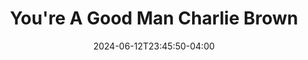 ---
title: You're A Good Man Charlie Brown
Theatre: Amelia Musical Playhouse
Venue: Amelia Musical Playhouse
Season: 11
date: 2024-06-12T23:45:50-04:00
opening_date: 2024-06-06
closing_date: 2024-06-16
showtimes:
  - 2024-06-06 19:30:00
  - 2024-06-07 19:30:00
  - 2024-06-08 19:30:00
  - 2024-06-09 14:30:00
  - 2024-06-13 19:30:00
  - 2024-06-14 19:30:00
  - 2024-06-15 19:30:00
  - 2024-06-16 14:30:00
featured_image: 2024-Youre-A-Good-Man-Charlie-Brown.webp
featured_image_alt: "Promotional poster for 'You're a Good Man, Charlie Brown' featuring a silhouette of Charlie Brown and Snoopy against a bright blue background. The title is in bold yellow letters above. Details about tickets and show dates are provided at the bottom of the poster."
featured_image_caption: "Catch the timeless charm of 'You're a Good Man, Charlie Brown' at Amelia Musical Playhouse!"
featured_image_attr: 
featured_image_attr_link: 
playbill:
Website: https://ameliamusicalplayhouse.com/performances/charliebrown/
Tickets: https://904tix.com/venues/7617/events
show_details: 
cast:
  - Charlie Brown: Sam Cobean
  - Lucy: Colleen Perry
  - Sally: Carol Crisci
  - Schroeder: Allie Basile
  - Linus: Ty Reuter
  - Snoopy: Jimmy Kalista
  - Pigpen: Romero Lajoux
  - Peppermint Patty: Kendel Butler
  - Marci: Anelise Reuter
  - Violet: Ansley Youngblood
  - Frieda: Lacey McCarthy
  - Woodstocks:
    - Ella Basile
    - Hayden Thompson
crew:
orchestra:
genres: 
Description: 
---